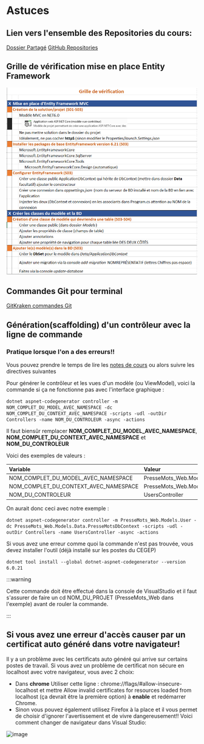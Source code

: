 # Astuces

## Lien vers l'ensemble des Repositories du cours:
[Dossier Partagé](https://cegepedouardmontpetit-my.sharepoint.com/:f:/g/personal/valerie_turgeon_cegepmontpetit_ca/Ev4ITRcpwldAjM-n1KMv0foBOD-QC6h-636O8b6xes0h6Q?e=bKJfMd)
[GitHub Repositories](https://github.com/orgs/ProgWebTransFC/repositories)

## Grille de vérification mise en place Entity Framework
![Image](/autres/ListeVerification_EntityFramework.png)

## Commandes Git pour terminal
[GitKraken commandes Git](https://cegepedouardmontpetit.sharepoint.com/:b:/r/sites/EDU-E23-420BW5EM-06139/Documents%20partages/General/gitkraken-git-basics-cheat-sheet.pdf?csf=1&web=1&e=oaWhM2)
## Génération(scaffolding) d'un contrôleur avec la ligne de commande 
### Pratique lorsque l'on a des erreurs!!

Vous pouvez prendre le temps de lire les [notes de cours](/docs/01-cours/BRISE.md) ou alors suivre les directives suivantes


Pour générer le contrôleur et les vues d'un modèle (ou ViewModel), voici la commande si ça ne fonctionne pas avec l'interface graphique :

```
dotnet aspnet-codegenerator controller -m NOM_COMPLET_DU_MODEL_AVEC_NAMESPACE -dc NOM_COMPLET_DU_CONTEXT_AVEC_NAMESPACE -scripts -udl -outDir Controllers -name NOM_DU_CONTROLEUR -async -actions
```

Il faut biensûr remplacer **NOM_COMPLET_DU_MODEL_AVEC_NAMESPACE**, **NOM_COMPLET_DU_CONTEXT_AVEC_NAMESPACE** et **NOM_DU_CONTROLEUR**

Voici des exemples de valeurs :

| Variable | Valeur | 
| :--- | :--- |
| NOM_COMPLET_DU_MODEL_AVEC_NAMESPACE | PresseMots_Web.Models.User |
| NOM_COMPLET_DU_CONTEXT_AVEC_NAMESPACE | PresseMots_Web.Models.Data.PresseMotsDbContext |
| NOM_DU_CONTROLEUR | UsersController |

On aurait donc ceci avec notre exemple :

```
dotnet aspnet-codegenerator controller -m PresseMots_Web.Models.User -dc PresseMots_Web.Models.Data.PresseMotsDbContext -scripts -udl -outDir Controllers -name UsersController -async -actions
```

Si vous avez une erreur comme quoi la commande n'est pas trouvée, vous devez installer l'outil (déjà installé sur les postes du CEGEP)

```
dotnet tool install --global dotnet-aspnet-codegenerator --version 6.0.21
```

:::warning

Cette commande doit être effectué dans la console de VisualStudio et il faut s'assurer de faire un cd NOM_DU_PROJET (PresseMots_Web dans l'exemple) avant de rouler la commande.

:::

## Si vous avez une erreur d'accès causer par un certificat auto généré dans votre navigateur!

Il y a un problème avec les certificats auto généré qui arrive sur certains postes de travail. Si vous avez un problème de certificat non sécure en localhost avec votre navigateur, vous avec 2 choix:

- Dans **chrome** Utiliser cette ligne  : chrome://flags/#allow-insecure-localhost et mettre Allow invalid certificates for resources loaded from localhost (ça devrait être la première option) à **enable** et redémarrer Chrome.
- Sinon vous pouvez également utilisez Firefox à la place et il vous permet de choisir d'ignorer l'avertissement et de vivre dangereusement!! Voici comment changer de navigateur dans Visual Studio:

![image](/autres/selectionNavigateurVisualStudio.png)


